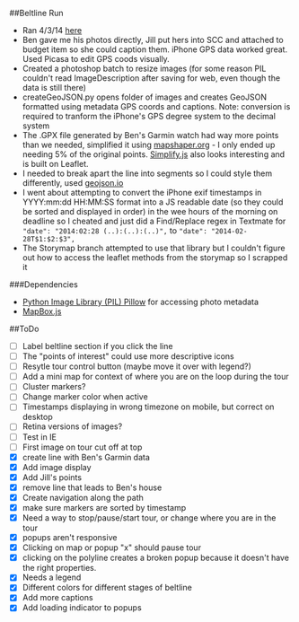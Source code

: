 ##Beltline Run
- Ran 4/3/14 [here](http://www.myajc.com/beltline-tour/)
- Ben gave me his photos directly, Jill put hers into SCC and attached to budget item so she could caption them. iPhone GPS data worked great. Used Picasa to edit GPS coods visually.
- Created a photoshop batch to resize images (for some reason PIL couldn't read ImageDescription after saving for web, even though the data is still there)
- createGeoJSON.py opens folder of images and creates GeoJSON formatted using metadata GPS coords and captions. Note: conversion is required to tranform the iPhone's GPS degree system to the decimal system
- The .GPX file generated by Ben's Garmin watch had way more points than we needed, simplified it using [mapshaper.org](http://www.mapshaper.org/) - I only ended up needing 5% of the original points. [Simplify.js](http://mourner.github.io/simplify-js/) also looks interesting and is built on Leaflet.
- I needed to break apart the line into segments so I could style them differently, used [geojson.io](http://geojson.io)
- I went about attempting to convert the iPhone exif timestamps in YYYY:mm:dd HH:MM:SS format into a JS readable date (so they could be sorted and displayed in order) in the wee hours of the morning on deadline so I cheated and just did a Find/Replace regex in Textmate for `"date": "2014:02:28 (..):(..):(..)",` to `"date": "2014-02-28T$1:$2:$3",`
- The Storymap branch attempted to use that library but I couldn't figure out how to access the leaflet methods from the storymap so I scrapped it

###Dependencies
 - [Python Image Library (PIL) Pillow](https://github.com/python-imaging/Pillow) for accessing photo metadata
 - [MapBox.js](https://www.mapbox.com/mapbox.js/api/v1.6.2/)
 
##ToDo
 - [ ] Label beltline section if you click the line
 - [ ] The "points of interest" could use more descriptive icons
 - [ ] Resytle tour control button (maybe move it over with legend?)
 - [ ] Add a mini map for context of where you are on the loop during the tour
 - [ ] Cluster markers?
 - [ ] Change marker color when active
 - [ ] Timestamps displaying in wrong timezone on mobile, but correct on desktop
 - [ ] Retina versions of images?
 - [ ] Test in IE
 - [ ] First image on tour cut off at top
 - [x] create line with Ben's Garmin data
 - [x] Add image display
 - [x] Add Jill's points
 - [x] remove line that leads to Ben's house
 - [x] Create navigation along the path
 - [x] make sure markers are sorted by timestamp
 - [x] Need a way to stop/pause/start tour, or change where you are in the tour
 - [x] popups aren't responsive
 - [x] Clicking on map or popup "x" should pause tour
 - [x] clicking on the polyline creates a broken popup because it doesn't have the right properties.
 - [x] Needs a legend
 - [x] Different colors for different stages of beltline
 - [x] Add more captions
 - [x] Add loading indicator to popups
